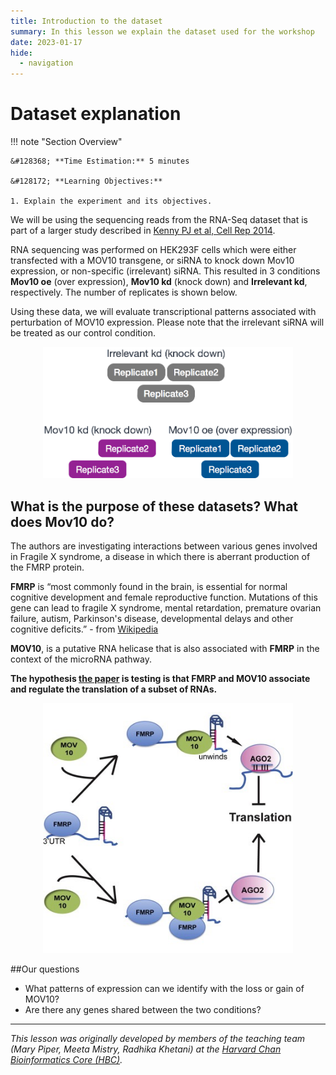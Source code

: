 ```yaml
---
title: Introduction to the dataset
summary: In this lesson we explain the dataset used for the workshop
date: 2023-01-17
hide:
  - navigation
---
```


# Dataset explanation

!!! note "Section Overview"

    &#128368; **Time Estimation:** 5 minutes  

    &#128172; **Learning Objectives:**    

    1. Explain the experiment and its objectives.
    

We will be using the sequencing reads from the RNA-Seq dataset that is part of a larger study described in [Kenny PJ et al, Cell Rep 2014](http://www.ncbi.nlm.nih.gov/pubmed/25464849). 

[GEO]: https://www.ncbi.nlm.nih.gov/geo/query/acc.cgi?acc=GSE51443 "Gene Expression Omnibus"
[SRA]: https://trace.ncbi.nlm.nih.gov/Traces/sra/?study=SRP031507 "Sequence Read Archive"

RNA sequencing was performed on HEK293F cells which were either transfected with a MOV10 transgene, or siRNA to knock down Mov10 expression, or non-specific (irrelevant) siRNA. This resulted in 3 conditions **Mov10 oe** (over expression), **Mov10 kd** (knock down) and **Irrelevant kd**, respectively. The number of replicates is shown below. 

Using these data, we will evaluate transcriptional patterns associated with perturbation of MOV10 expression. Please note that the irrelevant siRNA will be treated as our control condition.

<p align="center">
<img src="./img/03_data_explanation/dataset.png" width="400">
</p>

## What is the purpose of these datasets? What does Mov10 do?

The authors are investigating interactions between various genes involved in Fragile X syndrome, a disease in which there is aberrant production of the FMRP protein. 

**FMRP** is “most commonly found in the brain, is essential for normal cognitive development and female reproductive function. Mutations of this gene can lead to fragile X syndrome, mental retardation, premature ovarian failure, autism, Parkinson's disease, developmental delays and other cognitive deficits.” - from [Wikipedia](https://en.wikipedia.org/wiki/FMR1)

**MOV10**, is a putative RNA helicase that is also associated with **FMRP** in the context of the microRNA pathway. 

**The hypothesis [the paper](http://www.ncbi.nlm.nih.gov/pubmed/25464849) is testing is that FMRP and MOV10 associate and regulate the translation of a subset of RNAs.**

<p align="center">
<img src="./img/03_data_explanation/mov10-model.png" width="400">
</p>

##Our questions

* What patterns of expression can we identify with the loss or gain of MOV10? 
* Are there any genes shared between the two conditions?

***

*This lesson was originally developed by members of the teaching team (Mary Piper, Meeta Mistry, Radhika Khetani) at the [Harvard Chan Bioinformatics Core (HBC)](http://bioinformatics.sph.harvard.edu/).*